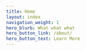 ```yaml
---
title: Home
layout: index
navigation_weight: 1
hero_blurb: What what what
hero_button_link: /about/
hero_button_text: Learn More
---
```


